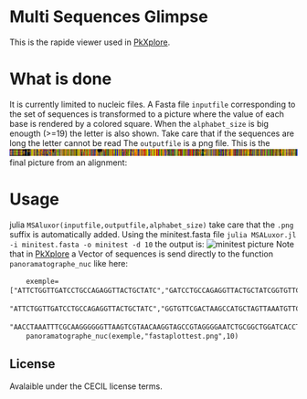 # Multi Sequences Glimpse

This is the rapide viewer used in  [PkXplore](https://github.com/jpflandrs/PkXplore).

# What is done

It is currently limited to nucleic files.
A Fasta file ``inputfile`` corresponding to the set of sequences is transformed to a picture where the value of each base is rendered by a colored square.
When the ``alphabet_size`` is big enougth (>=19) the letter is also shown. Take care that if the sequences are long the letter cannot be read
The ``outputfile`` is a png file.
This is the ![final picture](https://github.com/jpflandrs/MSGlimpse/blob/main/aligned_crude.png) final picture from an alignment:

# Usage

julia ```MSAluxor(inputfile,outputfile,alphabet_size)``` take care that the ```.png``` suffix is automatically added.
Using the minitest.fasta file 
```julia MSALuxor.jl -i minitest.fasta -o minitest -d 10```
the output is: ![minitest picture](https://github.com/jpflandrs/MSGlimpse/blob/main/mintest.png)
Note that in  [PkXplore](https://github.com/jpflandrs/PkXplore) a Vector of sequences is send directly to the function ```panoramatographe_nuc``` like here:

        exemple=["ATTCTGGTTGATCCTGCCAGAGGTTACTGCTATC","GATCCTGCCAGAGGTTACTGCTATCGGTGTTCGA",
        "ATTCTGGTTGATCCTGCCAGAGGTTACTGCTATC","GGTGTTCGACTAAGCCATGCTAGTTAAATGTTCT","TCGTGAACATAGCGGACTGCTCAGTAACACGTGGACAATCTGCCCTTGGGT","TCAGCATAACCCCGGGAAACTGGGGATAATTCTGAATAGATCACATATGCTGGAATGCTTTGT",
        "AACCTAAATTTCGCAAGGGGGGTTAAGTCGTAACAAGGTAGCCGTAGGGGAATCTGCGGCTGGATCACCTCCT"]
        panoramatographe_nuc(exemple,"fastaplottest.png",10)

## License 

Avalaible under the CECIL license terms.
